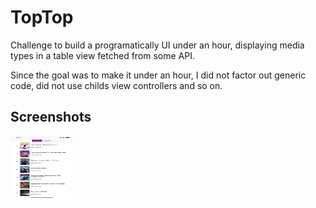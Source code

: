 # TopTop

Challenge to build a programatically UI under an hour, displaying media types in a table view fetched from some API.

Since the goal was to make it under an hour, I did not factor out generic code, did not use childs view controllers and so on.

## Screenshots

<img src="MoviesVertical.png" width="100" height="100">
